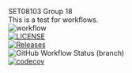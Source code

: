 SET08103 Group 18 <br>
This is a test for workflows. <br>
![workflow](https://github.com/BrandonStreets-mcleod/SET08103GroupProject/actions/workflows/main.yml/badge.svg) <br />
[![LICENSE](https://img.shields.io/github/license/BrandonStreets-Mcleod/SET08103GroupProject.svg?style=flat-square)](https://github.com/BrandonStreets-Mcleod/SET08103GroupProject/blob/master/LICENSE) <br />
[![Releases](https://img.shields.io/github/release/BrandonStreets-Mcleod/SET08103GroupProject/all.svg?style=flat-square)](https://github.com/BrandonStreets-Mcleod/SET08103GroupProject/releases) <br />
![GitHub Workflow Status (branch)](https://img.shields.io/github/workflow/status/BrandonStreets-Mcleod/SET08103GroupProject/A%20workflow%20for%20group%20project%20App/master) <br />
[![codecov](https://codecov.io/gh/BrandonStreets-Mcleod/SET08103GroupProject/branch/master/graph/badge.svg?token=U78B8OZJGQ)](https://codecov.io/gh/BrandonStreets-Mcleod/SET08103GroupProject) <br />